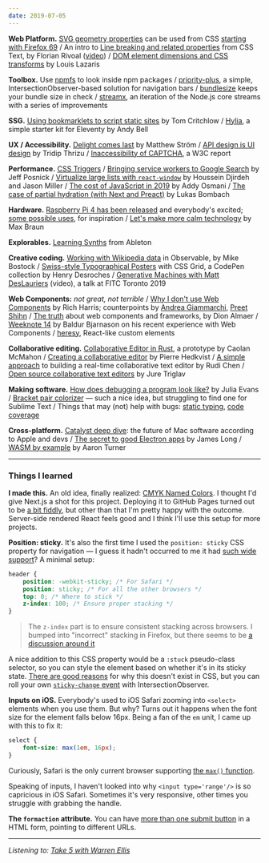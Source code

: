 ```yaml
---
date: 2019-07-05
---
```


__Web Platform.__ [SVG geometry properties](https://svgwg.org/svg2-draft/geometry.html) can be used from CSS [starting with Firefox 69](https://bugzilla.mozilla.org/show_bug.cgi?id=1383650) / An intro to [Line breaking and related properties](https://florian.rivoal.net/talks/line-breaking/) from CSS Text, by Florian Rivoal ([video](https://www.youtube.com/watch?v=hXP0M7Um1dI)) / [DOM element dimensions and CSS transforms](https://www.impressivewebs.com/dom-element-dimensions-and-css-transforms/) by Louis Lazaris

__Toolbox.__ Use [npmfs](https://npmfs.com) to look inside npm packages / [priority-plus](https://jayfreestone.github.io/priority-plus/), a simple, IntersectionObserver-based solution for navigation bars / [bundlesize](https://github.com/siddharthkp/bundlesize) keeps your bundle size in check / [streamx](https://github.com/mafintosh/streamx), an iteration of the Node.js core streams with a series of improvements

__SSG.__ [Using bookmarklets to script static sites](https://tomcritchlow.com/2019/06/19/bookmarklets-static-sites/) by Tom Critchlow / [Hylia](https://hylia.website/), a simple starter kit for Eleventy by Andy Bell

__UX / Accessibility.__ [Delight comes last](https://matthewstrom.com/writing/delight-comes-last/) by Matthew Ström / [API design is UI design](https://uxdesign.cc/api-design-is-ui-design-a-way-to-collaborative-handoff-3d31ff57bb1) by Tridip Thrizu / [Inaccessibility of CAPTCHA](https://w3c.github.io/apa/captcha/), a W3C report

__Performance.__ [CSS Triggers](https://csstriggers.com/) / [Bringing service workers to Google Search](https://web.dev/google-search-sw) by Jeff Posnick / [Virtualize large lists with `react-window`](https://web.dev/virtualize-long-lists-react-window/) by Houssein Djirdeh and Jason Miller / [The cost of JavaScript in 2019](https://v8.dev/blog/cost-of-javascript-2019) by Addy Osmani / [The case of partial hydration (with Next and Preact)](https://medium.com/spring-media-techblog/how-we-achieved-the-best-web-performance-with-partial-hydration-20fab9c808d5) by Lukas Bombach

__Hardware.__ [Raspberry Pi 4 has been released](https://www.raspberrypi.org/blog/raspberry-pi-4-on-sale-now-from-35/) and everybody's excited; [some possible uses](https://news.ycombinator.com/item?id=20264911), for inspiration / [Let's make more calm technology](https://medium.com/@maxbraun/meet-accent-352cfa95813a) by Max Braun

__Explorables.__ [Learning Synths](https://learningsynths.ableton.com/) from Ableton

__Creative coding.__ [Working with Wikipedia data](https://observablehq.com/@mbostock/working-with-wikipedia-data) in Observable, by Mike Bostock / [Swiss-style Typographical Posters](https://codepen.io/collection/DbzqqP) with CSS Grid, a CodePen collection by Henry Desroches / [Generative Machines with Matt DesLauriers](https://www.youtube.com/watch?v=8Uo6zFwSO78) (video), a talk at FITC Toronto 2019

__Web Components:__ _not great, not terrible_ / [Why I don't use Web Components](https://dev.to/richharris/why-i-don-t-use-web-components-2cia) by Rich Harris; counterpoints by [Andrea Giammarchi](https://gist.github.com/WebReflection/71aed0c811e2e88e3cd3c647213f0e6c), [Preet Shihn](https://dev.to/shihn/why-i-use-web-components-my-use-cases-1nip) / [The truth](https://blog.almaer.com/the-truth-about-web-components-and-frameworks/) about web components and frameworks, by Dion Almaer / [Weeknote 14](https://www.baldurbjarnason.com/weeknote-14/) by Baldur Bjarnason on his recent experience with Web Components / [heresy](https://github.com/WebReflection/heresy), React-like custom elements

__Collaborative editing.__ [Collaborative Editor in Rust](https://caolan.org/posts/collaborative_editor_in_rust.html), a prototype by Caolan McMahon / [Creating a collaborative editor](https://pierrehedkvist.com/posts/1-creating-a-collaborative-editor) by Pierre Hedkvist / [A simple approach](http://digitalfreepen.com/2017/10/06/simple-real-time-collaborative-text-editor.html) to building a real-time collaborative text editor by Rudi Chen / [Open source collaborative text editors](https://juretriglav.si/open-source-collaborative-text-editors/) by Jure Triglav

__Making software.__ [How does debugging a program look like?](https://jvns.ca/blog/2019/06/23/a-few-debugging-resources/) by Julia Evans / [Bracket pair colorizer](https://twitter.com/erinfranmc/status/1141732650123702273) — such a nice idea, but struggling to find one for Sublime Text / Things that may (not) help with bugs: [static typing](https://blog.acolyer.org/2017/09/19/to-type-or-not-to-type-quantifying-detectable-bugs-in-javascript/), [code coverage](https://hal.inria.fr/hal-01653728/document)

__Cross-platform.__ [Catalyst deep dive](https://arstechnica.com/gadgets/2019/07/catalyst-deep-dive-the-future-of-mac-software-according-to-apple-and-devs/): the future of Mac software according to Apple and devs / [The secret to good Electron apps](https://jlongster.com/secret-of-good-electron-apps) by James Long / [WASM by example](https://wasmbyexample.dev/) by Aaron Turner

---

### Things I learned

__I made this.__ An old idea, finally realized: [CMYK Named Colors](https://danburzo.github.io/webcolors-cmyk). I thought I'd give Next.js a shot for this project. Deploying it to GitHub Pages turned out to be [a bit fiddly](https://github.com/danburzo/toolbox/blob/master/nextjs.md), but other than that I'm pretty happy with the outcome. Server-side rendered React feels good and I think I'll use this setup for more projects.

__Position: sticky.__ It's also the first time I used the `position: sticky` CSS property for navigation — I guess it hadn't occurred to me it had [such wide support](https://caniuse.com/#feat=css-sticky)? A minimal setup:

```css
header {
	position: -webkit-sticky; /* For Safari */
	position: sticky; /* For all the other browsers */
	top: 0; /* Where to stick */
	z-index: 100; /* Ensure proper stacking */
}
```

> The `z-index` part is to ensure consistent stacking across browsers. I bumped into "incorrect" stacking in Firefox, but there seems to be [a discussion around it](https://github.com/w3c/csswg-drafts/issues/1053)

A nice addition to this CSS property would be a `:stuck` pseudo-class selector, so you can style the element based on whether it's in its sticky state. [There are good reasons](https://github.com/w3c/csswg-drafts/issues/1656) for why this doesn't exist in CSS, but you can roll your own [`sticky-change` event](https://developers.google.com/web/updates/2017/09/sticky-headers) with IntersectionObserver.

__Inputs on iOS.__ Everybody's used to iOS Safari zooming into `<select>` elements when you use them. But why? Turns out it happens when the font size for the element falls below 16px. Being a fan of the `em` unit, I came up with this to fix it:

```css
select { 
	font-size: max(1em, 16px); 
}
```

Curiously, Safari is the only current browser supporting [the `max()` function](https://developer.mozilla.org/en-US/docs/Web/CSS/max).

Speaking of inputs, I haven't looked into why `<input type='range'/>` is so capricious in iOS Safari. Sometimes it's very responsive, other times you struggle with grabbing the handle.

__The `formaction` attribute.__ You can have [more than one submit button](https://css-tricks.com/separate-form-submit-buttons-go-different-urls/) in a HTML form, pointing to different URLs.

---

_Listening to: [Take 5 with Warren Ellis](https://podcasts.apple.com/au/podcast/take-5/id1251358023?i=1000442258760)_